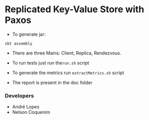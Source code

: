 # Replicated Key-Value Store with Paxos

- To generate jar:

``
sbt assembly
``

- There are three Mains: Client, Replica, Rendezvous.

- To run tests just run the`run.sh` script

- To generate the metrics run `extractMetrics.sh` script

- The report is present in the doc folder

### Developers

* André Lopes
* Nelson Coquenim